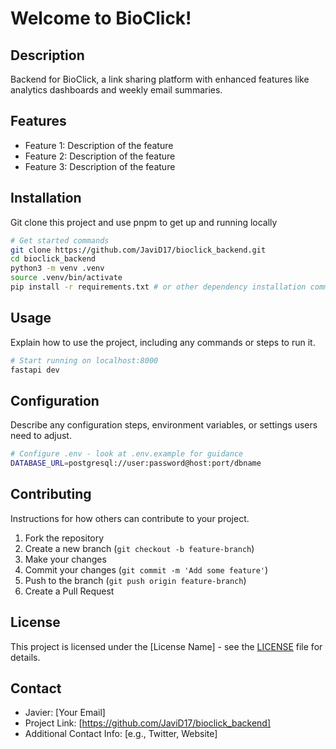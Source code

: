 # Welcome to BioClick!

## Description

Backend for BioClick, a link sharing platform with enhanced features like analytics dashboards and weekly email summaries.

## Features

- Feature 1: Description of the feature
- Feature 2: Description of the feature
- Feature 3: Description of the feature

## Installation

Git clone this project and use pnpm to get up and running locally

```zsh
# Get started commands
git clone https://github.com/JaviD17/bioclick_backend.git
cd bioclick_backend
python3 -m venv .venv
source .venv/bin/activate
pip install -r requirements.txt # or other dependency installation commands
```

## Usage

Explain how to use the project, including any commands or steps to run it.

```zsh
# Start running on localhost:8000
fastapi dev
```

## Configuration

Describe any configuration steps, environment variables, or settings users need to adjust.

```zsh
# Configure .env - look at .env.example for guidance
DATABASE_URL=postgresql://user:password@host:port/dbname
```

## Contributing

Instructions for how others can contribute to your project.

1. Fork the repository
2. Create a new branch (`git checkout -b feature-branch`)
3. Make your changes
4. Commit your changes (`git commit -m 'Add some feature'`)
5. Push to the branch (`git push origin feature-branch`)
6. Create a Pull Request

## License

This project is licensed under the [License Name] - see the [LICENSE](LICENSE) file for details.

## Contact

- Javier: [Your Email]
- Project Link: [https://github.com/JaviD17/bioclick_backend]
- Additional Contact Info: [e.g., Twitter, Website]
